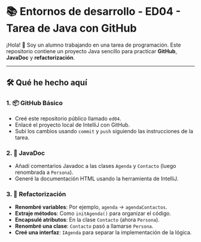 # 📚 Entornos de desarrollo - ED04 - Tarea de Java con GitHub

¡Hola! 👋 Soy un alumno trabajando en una tarea de programación. Este repositorio contiene un proyecto Java sencillo para practicar **GitHub**, **JavaDoc** y **refactorización**.

---

## 🛠️ Qué he hecho aquí

### 1. 📦 GitHub Básico  
- Creé este repositorio público llamado `ed04`.  
- Enlacé el proyecto local de IntelliJ con GitHub.  
- Subí los cambios usando `commit` y `push` siguiendo las instrucciones de la tarea.

### 2. 📝 JavaDoc  
- Añadí comentarios Javadoc a las clases `Agenda` y `Contacto` (luego renombrada a `Persona`).  
- Generé la documentación HTML usando la herramienta de IntelliJ.

### 3. 🔄 Refactorización  
- **Renombré variables**: Por ejemplo, `agenda` → `agendaContactos`.  
- **Extraje métodos**: Como `initAgenda()` para organizar el código.  
- **Encapsulé atributos**: En la clase `Contacto` (ahora `Persona`).  
- **Renombré una clase**: `Contacto` pasó a llamarse `Persona`.  
- **Creé una interfaz**: `IAgenda` para separar la implementación de la lógica.
